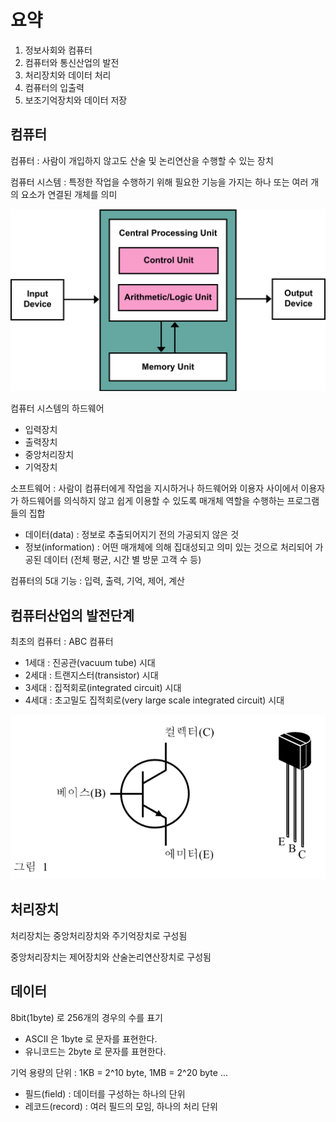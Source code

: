 # 요약

1. 정보사회와 컴퓨터
2. 컴퓨터와 통신산업의 발전
3. 처리장치와 데이터 처리
4. 컴퓨터의 입출력
5. 보조기억장치와 데이터 저장

## 컴퓨터

컴퓨터 : 사람이 개입하지 않고도 산술 및 논리연산을 수행할 수 있는 장치

컴퓨터 시스템 : 특정한 작업을 수행하기 위해 필요한 기능을 가지는 하나 또는 여러 개의 요소가 연결된 개체를 의미

![von neumann architecture](../assets/von_neumann_architecture.png)

컴퓨터 시스템의 하드웨어
* 입력장치
* 출력장치
* 중앙처리장치
* 기억장치

소프트웨어 : 사람이 컴퓨터에게 작업을 지시하거나 하드웨어와 이용자 사이에서 이용자가 하드웨어를 의식하지 않고 쉽게 이용할 수 있도록 매개체 역할을 수행하는 프로그램들의 집합

* 데이터(data) : 정보로 추출되어지기 전의 가공되지 않은 것
* 정보(information) : 어떤 매개체에 의해 집대성되고 의미 있는 것으로 처리되어 가공된 데이터 (전체 평균, 시간 별 방문 고객 수 등)

컴퓨터의 5대 기능 : 입력, 출력, 기억, 제어, 계산

## 컴퓨터산업의 발전단계

최초의 컴퓨터 : ABC 컴퓨터

* 1세대 : 진공관(vacuum tube) 시대
* 2세대 : 트랜지스터(transistor) 시대
* 3세대 : 집적회로(integrated circuit) 시대
* 4세대 : 초고밀도 집적회로(very large scale integrated circuit) 시대

![transistor](../assets/transistor.png)

## 처리장치

처리장치는 중앙처리장치와 주기억장치로 구성됨

중앙처리장치는 제어장치와 산술논리연산장치로 구성됨

## 데이터

8bit(1byte) 로 256개의 경우의 수를 표기

* ASCII 은 1byte 로 문자를 표현한다.
* 유니코드는 2byte 로 문자를 표현한다.

기억 용량의 단위 : 1KB = 2^10 byte, 1MB = 2^20 byte ...

* 필드(field) : 데이터를 구성하는 하나의 단위
* 레코드(record) : 여러 필드의 모임, 하나의 처리 단위

